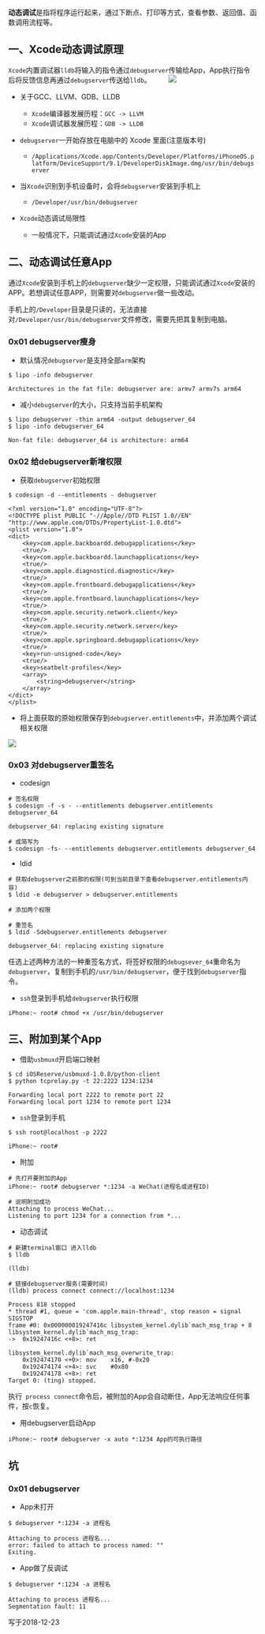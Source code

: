 **动态调试**是指将程序运行起来，通过下断点、打印等方式，查看参数、返回值、函数调用流程等。

## 一、Xcode动态调试原理

`Xcode`内置调试器`lldb`将输入的指令通过`debugserver`传输给App，App执行指令后将反馈信息再通过`debugserver`传送给`lldb`。
　　
![](https://user-gold-cdn.xitu.io/2018/12/23/167da061cf611ade?w=777&h=255&f=png&s=35416)

- 关于GCC、LLVM、GDB、LLDB

    - `Xcode`编译器发展历程：`GCC -> LLVM`
    - `Xcode`调试器发展历程：`GDB -> LLDB`
    
- `debugserver`一开始存放在电脑中的 Xcode 里面(注意版本号)

    - `/Applications/Xcode.app/Contents/Developer/Platforms/iPhoneOS.platform/DeviceSupport/9.1/DeveloperDiskImage.dmg/usr/bin/debugserver`
    
- 当`Xcode`识别到手机设备时，会将`debugserver`安装到手机上
 
    - `/Developer/usr/bin/debugserver`

- `Xcode`动态调试局限性

    - 一般情况下，只能调试通过`Xcode`安装的App
    

## 二、动态调试任意App

通过`Xcode`安装到手机上的`debugserver`缺少一定权限，只能调试通过`Xcode`安装的APP。若想调试任意APP，则需要对`debugserver`做一些改动。

手机上的`/Developer`目录是只读的，无法直接对`/Developer/usr/bin/debugserver`文件修改，需要先把其复制到电脑。

### 0x01 debugserver瘦身

- 默认情况`debugserver`是支持全部`arm`架构
    
```
$ lipo -info debugserver
    
Architectures in the fat file: debugserver are: armv7 armv7s arm64 
```
    
- 减小`debugserver`的大小，只支持当前手机架构


```
$ lipo debugserver -thin arm64 -output debugserver_64
$ lipo -info debugserver_64 
    
Non-fat file: debugserver_64 is architecture: arm64
```
    
### 0x02 给debugserver新增权限

- 获取`debugserver`初始权限

```
$ codesign -d --entitlements - debugserver
    
<?xml version="1.0" encoding="UTF-8"?>
<!DOCTYPE plist PUBLIC "-//Apple//DTD PLIST 1.0//EN" "http://www.apple.com/DTDs/PropertyList-1.0.dtd">
<plist version="1.0">
<dict>
    <key>com.apple.backboardd.debugapplications</key>
    <true/>
    <key>com.apple.backboardd.launchapplications</key>
    <true/>
    <key>com.apple.diagnosticd.diagnostic</key>
    <true/>
    <key>com.apple.frontboard.debugapplications</key>
    <true/>
    <key>com.apple.frontboard.launchapplications</key>
    <true/>
    <key>com.apple.security.network.client</key>
    <true/>
    <key>com.apple.security.network.server</key>
    <true/>
    <key>com.apple.springboard.debugapplications</key>
    <true/>
    <key>run-unsigned-code</key>
    <true/>
    <key>seatbelt-profiles</key>
    <array>
	    <string>debugserver</string>
    </array>
</dict>
</plist>
```

- 将上面获取的原始权限保存到`debugserver.entitlements`中，并添加两个调试相关权限

![](https://user-gold-cdn.xitu.io/2018/12/23/167da43164974a5b?w=503&h=336&f=png&s=71338)

### 0x03 对debugserver重签名

- codesign

```
# 签名权限
$ codesign -f -s - --entitlements debugserver.entitlements debugserver_64
    
debugserver_64: replacing existing signature
    
# 或简写为
$ codesign -fs- --entitlements debugserver.entitlements debugserver_64
```
    
- ldid


```
# 获取debugserver之前那的权限(可到当前目录下查看debugserver.entitlements内容)
$ ldid -e debugserver > debugserver.entitlements
    
# 添加两个权限
    
# 重签名
$ ldid -Sdebugserver.entitlements debugserver
    
debugserver_64: replacing existing signature
```
    
任选上述两种方法的一种重签名方式，将签好权限的`debugsever_64`重命名为`debugserver`，复制到手机的`/usr/bin/debugserver`，便于找到`debugserver`指令。

- `ssh`登录到手机给`debugserver`执行权限


```
iPhone:~ root# chmod +x /usr/bin/debugserver
``` 



## 三、附加到某个App

- 借助`usbmuxd`开启端口映射

```
$ cd iOSReserve/usbmuxd-1.0.8/python-client
$ python tcprelay.py -t 22:2222 1234:1234
    
Forwarding local port 2222 to remote port 22
Forwarding local port 1234 to remote port 1234
```

- `ssh`登录到手机

```
$ ssh root@localhost -p 2222
    
iPhone:~ root# 
```

- 附加

```
# 先打开要附加的App
iPhone:~ root# debugserver *:1234 -a WeChat(进程名或进程ID)
    
# 说明附加成功
Attaching to process WeChat...
Listening to port 1234 for a connection from *...
```

- 动态调试

```
# 新建terminal窗口 进入lldb
$ lldb
    
(lldb)
    
# 链接debugserver服务(需要时间)
(lldb) process connect connect://localhost:1234
    
Process 818 stopped
* thread #1, queue = 'com.apple.main-thread', stop reason = signal SIGSTOP
frame #0: 0x000000019247416c libsystem_kernel.dylib`mach_msg_trap + 8
libsystem_kernel.dylib`mach_msg_trap:
->  0x19247416c <+8>: ret    

libsystem_kernel.dylib`mach_msg_overwrite_trap:
    0x192474170 <+0>: mov    x16, #-0x20
    0x192474174 <+4>: svc    #0x80
    0x192474178 <+8>: ret    
Target 0: (ting) stopped.
```

执行` process connect`命令后，被附加的App会自动断住，App无法响应任何事件，按`c`恢复。
    
- 用debugserver启动App

```
iPhone:~ root# debugserver -x auto *:1234 App的可执行路径
```
    
## 坑

### 0x01 debugserver

- App未打开

```
$ debugserver *:1234 -a 进程名
    
Attaching to process 进程名...
error: failed to attach to process named: "" 
Exiting.
```

- App做了反调试

```
$ debugserver *:1234 -a 进程名
    
Attaching to process 进程名...
Segmentation fault: 11
```


写于2018-12-23